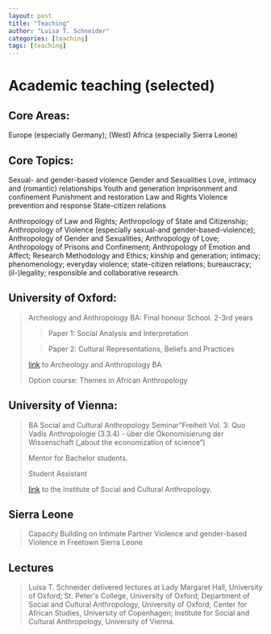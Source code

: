 ```yaml
---
layout: post
title: "Teaching"
author: "Luisa T. Schneider"
categories: [teaching]
tags: [teaching]
---
```

# Academic teaching (selected)

## Core Areas:
 Europe (especially Germany); (West) Africa (especially Sierra Leone)
 
## Core Topics:
 Sexual- and gender-based violence
 Gender and Sexualities
 Love, intimacy and (romantic) relationships
 Youth and generation
 Imprisonment and confinement
 Punishment and restoration
 Law and Rights
 Violence prevention and response
 State-citizen relations
 
 Anthropology of Law and Rights; Anthropology of State and Citizenship; Anthropology of Violence (especially sexual-and gender-based-violence); Anthropology of Gender and Sexualities; Anthropology of Love; Anthropology of Prisons and Confinement; Anthropology of Emotion and Affect; Research Methodology and Ethics; kinship and generation; intimacy; phenomenology; everyday violence; state-citizen relations; bureaucracy; (il-)legality; responsible and collaborative research.

## University of Oxford:


> Archeology and Anthropology BA: Final honour School. 2-3rd years
>
>> Paper 1: Social Analysis and Interpretation
>
>> Paper 2: Cultural Representations, Beliefs and Practices
>
> [link](http://www.arch.ox.ac.uk) to Archeology and Anthropology BA
>
> Option course: Themes in African Anthropology


## University of Vienna:	
>BA Social and Cultural Anthropology
Seminar”Freiheit Vol. 3: Quo Vadis Anthropologie (3.3.4) - über die Ökonomisierung der Wissenschaft („about the economization of science“)
>
> Mentor for Bachelor students.
>
>Student Assistant
>
>[link](https://ksa.univie.ac.at/) to the Institute of Social and Cultural Anthropology.	


## Sierra Leone
>Capacity Building on Intimate Partner Violence and gender-based Violence in Freetown Sierra Leone


## Lectures

> Luisa T. Schneider delivered lectures at Lady Margaret Hall, University of Oxford; St. Peter's College, University of Oxford; Department of Social and Cultural Anthropology, University of Oxford; Center for African Studies, University of Copenhagen; Institute for Social and Cultural Anthropology, University of Vienna.

